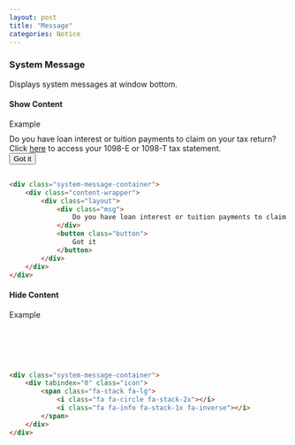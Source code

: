 ```yaml
---
layout: post
title: "Message"
categories: Notice
---
```


### System Message

Displays system messages at window bottom.

#### Show Content
<div class="panel panel-success">
    <div class="panel-heading">Example</div>
    <div class="panel-body" style="position: relative; height: 80px;">
        <div class="system-message-container" style="position: absolute; bottom: 0; left: 0; right: 0; top: 10px;">
            <div class="content-wrapper">
                <div class="layout">
                    <div class="msg">
                        Do you have loan interest or tuition payments to claim on your tax return? Click <a href="https://heartland.ecsi.net/index.main.html#/access/FAQtaxDocuments">here</a> to access your 1098-E or 1098-T tax statement.
                    </div>
                    <button class="button">
                        Got it
                    </button>
                </div>
            </div>
        </div>
    </div>
</div>

```html
<div class="system-message-container">
    <div class="content-wrapper">
        <div class="layout">
            <div class="msg">
                Do you have loan interest or tuition payments to claim on your tax return? Click <a href="https://heartland.ecsi.net/index.main.html#/access/FAQtaxDocuments">here</a> to access your 1098-E or 1098-T tax statement.
            </div>
            <button class="button">
                Got it
            </button>
        </div>
    </div>
</div>
```

#### Hide Content
<div class="panel panel-success">
    <div class="panel-heading">Example</div>
    <div class="panel-body" style="position: relative; height: 80px;">
        <div class="system-message-container" style="position: absolute; bottom: 0; left: 0; right: 0; top: 10px;">
            <div tabindex="0" class="icon" style="left: 10px; top: 10px;">
                <span class="fa-stack fa-lg">
                    <i class="fa fa-circle fa-stack-2x"></i>
                    <i class="fa fa-info fa-stack-1x fa-inverse"></i>
                </span>
            </div>
        </div>
    </div>
</div>

```html
<div class="system-message-container">
    <div tabindex="0" class="icon">
        <span class="fa-stack fa-lg">
            <i class="fa fa-circle fa-stack-2x"></i>
            <i class="fa fa-info fa-stack-1x fa-inverse"></i>
        </span>
    </div>
</div>
```